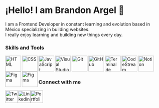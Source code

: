 <h1>¡Hello! I am Brandon Argel 🚀</h1>

<p>I am a Frontend Developer in constant learning and evolution based in México specializing in building websites.<br /> I really enjoy learning and building new things every day.</p>

<h3>Skills and Tools</h3>

<img align="left" alt="HTML" width="50px" src="https://i.imgur.com/lIPfy5v.png" /><img align="left" alt="CSS" width="50px" src="https://i.imgur.com/NnV8TFc.png" /><img align="left" alt="JavaScript" width="50px" src="https://i.imgur.com/4HxNlZa.png" /><!-- <img align="left" alt="Sass" width="50px" src="https://i.imgur.com/mfJuqj2.png" /> --><img align="left" alt="Visual Studio Code" width="50px" src="https://i.imgur.com/XjasY09.png" /><img align="left" alt="Git" width="50px" src="https://i.imgur.com/rfWRkl3.png" /><img align="left" alt="GitHub" width="50px" src="https://i.imgur.com/JDdLgT8.png" /><img align="left" alt="Terminal de comandos" width="50px" src="https://i.imgur.com/HqhiRES.png" /><img align="left" alt="CodeStream" width="50px" src="https://i.imgur.com/rkkWZD4.png" /><img align="left" alt="Notion" width="50px" src="https://i.imgur.com/8fxRxrS.png" /><img align="left" alt="Figma" height="50px" src="https://i.imgur.com/EGHeITc.png" /><img align="left" alt="Figma" height="50px" src="https://upload.wikimedia.org/wikipedia/commons/thumb/4/47/React.svg/1200px-React.svg.png
" />
</br></br></br>
<!-- Nav -->
<h3>Connect with me</h3><a href="https://twitter.com/BrandonArgelVD" target="_blank"><img height="40" alt="Twitter" src="https://i.imgur.com/VkpoFwi.png" /></a><a href="https://www.linkedin.com/in/brandargel/" target="_blank"><img height="40" alt="Linkedin" src="https://i.imgur.com/3qm856r.png" /></a><a href="https://brandonargel.github.io/" target="_blank"><img height="40" alt="Portfolio" src="https://i.imgur.com/nm6zRBz.png" /></a>